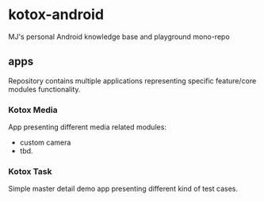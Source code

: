 # kotox-android
MJ's personal Android knowledge base and playground mono-repo

## apps  
Repository contains multiple applications representing specific feature/core modules functionality.

### Kotox Media
App presenting different media related modules:
* custom camera
* tbd.

### Kotox Task
Simple master detail demo app presenting different kind of test cases.

